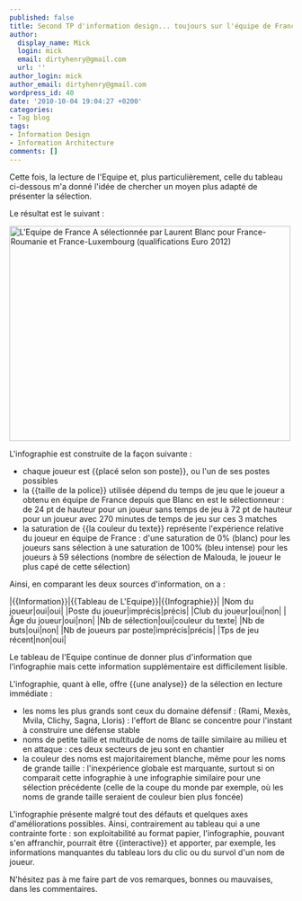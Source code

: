 ```yaml
---
published: false
title: Second TP d'information design... toujours sur l'équipe de France
author:
  display_name: Mick
  login: mick
  email: dirtyhenry@gmail.com
  url: ''
author_login: mick
author_email: dirtyhenry@gmail.com
wordpress_id: 40
date: '2010-10-04 19:04:27 +0200'
categories:
- Tag blog
tags:
- Information Design
- Information Architecture
comments: []
---
```

Cette fois, la lecture de l'Equipe et, plus particulièrement, celle du tableau ci-dessous m'a donné l'idée de chercher un moyen plus adapté de présenter la sélection.

<img22>

Le résultat est le suivant :

<a href="http://www.flickr.com/photos/59231572@N00/5050939199/" title="L'Equipe de France A sélectionnée par Laurent Blanc pour France-Roumanie et France-Luxembourg (qualifications Euro 2012) by dirtyhenry, on Flickr"><img src="http://farm5.static.flickr.com/4083/5050939199_6ea9623eab.jpg" width="500" height="383" alt="L'Equipe de France A sélectionnée par Laurent Blanc pour France-Roumanie et France-Luxembourg (qualifications Euro 2012)" /></a>

L'infographie est construite de la façon suivante :
- chaque joueur est {{placé selon son poste}}, ou l'un de ses postes possibles
- la {{taille de la police}} utilisée dépend du temps de jeu que le joueur a obtenu en équipe de France depuis que Blanc en est le sélectionneur : de 24 pt de hauteur pour un joueur sans temps de jeu à 72 pt de hauteur pour un joueur avec 270 minutes de temps de jeu sur ces 3 matches
- la saturation de {{la couleur du texte}} représente l'expérience relative du joueur en équipe de France : d'une saturation de 0% (blanc) pour les joueurs sans sélection à une saturation de 100% (bleu intense) pour les joueurs à 59 sélections (nombre de sélection de Malouda, le joueur le plus capé de cette sélection)

Ainsi, en comparant les deux sources d'information, on a :

|{{Information}}|{{Tableau de L'Equipe}}|{{Infographie}}|
|Nom du joueur|oui|oui|
|Poste du joueur|imprécis|précis|
|Club du joueur|oui|non|
|Âge du joueur|oui|non|
|Nb de sélection|oui|couleur du texte|
|Nb de buts|oui|non|
|Nb de joueurs par poste|imprécis|précis|
|Tps de jeu récent|non|oui|

Le tableau de l'Equipe continue de donner plus d'information que l'infographie mais cette information supplémentaire est difficilement lisible.

L'infographie, quant à elle, offre {{une analyse}} de la sélection en lecture immédiate :
- les noms les plus grands sont ceux du domaine défensif : (Rami, Mexès, Mvila, Clichy, Sagna, Lloris) : l'effort de Blanc se concentre pour l'instant à construire une défense stable
- noms de petite taille et multitude de noms de taille similaire au milieu et en attaque : ces deux secteurs de jeu sont en chantier
- la couleur des noms est majoritairement blanche, même pour les noms de grande taille : l'inexpérience globale est marquante, surtout si on comparait cette infographie à une infographie similaire pour une sélection précédente (celle de la coupe du monde par exemple, où les noms de grande taille seraient de couleur bien plus foncée)

L'infographie présente malgré tout des défauts et quelques axes d'améliorations possibles. Ainsi, contrairement au tableau qui a une contrainte forte : son exploitabilité au format papier, l'infographie, pouvant s'en affranchir, pourrait être {{interactive}} et apporter, par exemple, les informations manquantes du tableau lors du clic ou du survol d'un nom de joueur.

N'hésitez pas à me faire part de vos remarques, bonnes ou mauvaises, dans les commentaires.
